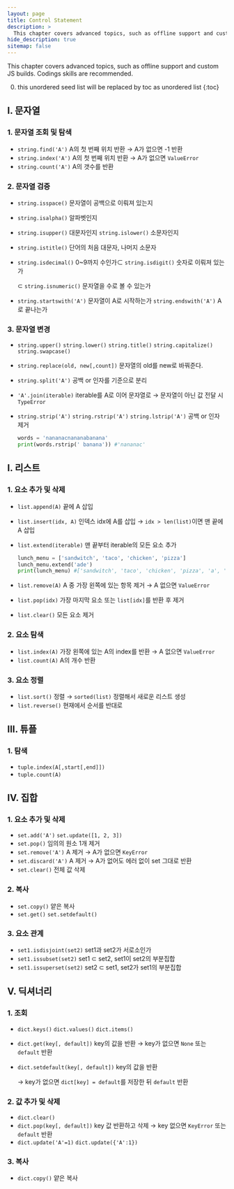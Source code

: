 ```yaml
---
layout: page
title: Control Statement
description: >
  This chapter covers advanced topics, such as offline support and custom JS builds. Codings skills are recommended.
hide_description: true
sitemap: false
---
```


This chapter covers advanced topics, such as offline support and custom JS builds. Codings skills are recommended.

0. this unordered seed list will be replaced by toc as unordered list
{:toc}

## I. 문자열

### 1. 문자열 조회 및 탐색

- `string.find('A')` A의 첫 번째 위치 반환 → A가 없으면 -1 반환
- `string.index('A')` A의 첫 번째 위치 반환 → A가 없으면 `ValueError`
- `string.count('A')` A의 갯수를 반환

### 2. 문자열 검증

- `string.isspace()` 문자열이 공백으로 이뤄져 있는지
- `string.isalpha()` 알파벳인지
- `string.isupper()` 대문자인지 `string.islower()` 소문자인지
- `string.istitle()` 단어의 처음 대문자, 나머지 소문자
- `string.isdecimal()` 0~9까지 수인가⊂ `string.isdigit()` 숫자로 이뤄져 있는가
    
    ⊂ `string.isnumeric()` 문자열을 수로 볼 수 있는가
    
- `string.startswith('A')` 문자열이 A로 시작하는가 `string.endswith('A')` A로 끝나는가

### 3. 문자열 변경

- `string.upper()` `string.lower()` `string.title()` `string.capitalize()` `string.swapcase()`
- `string.replace(old, new[,count])` 문자열의 old를 new로 바꿔준다.
- `string.split('A')` 공백 or 인자를 기준으로 분리
- `'A'.join(iterable)` iterable를 A로 이어 문자열로 → 문자열이 아닌 값 전달 시 `TypeError`
- `string.strip('A')` `string.rstrip('A')` `string.lstrip('A')` 공백 or 인자 제거
    
    ```python
    words = 'nananacnananabanana'
    print(words.rstrip(' banana')) #'nananac'
    ```
    

## I. 리스트

### 1. 요소 추가 및 삭제

- `list.append(A)` 끝에 A 삽입
- `list.insert(idx, A)` 인덱스 idx에 A를 삽입 → `idx > len(list)`이면 맨 끝에 A 삽입
- `list.extend(iterable)` 맨 끝부터 iterable의 모든 요소 추가
    
    ```python
    lunch_menu = ['sandwitch', 'taco', 'chicken', 'pizza']
    lunch_menu.extend('ade')
    print(lunch_menu) #['sandwitch', 'taco', 'chicken', 'pizza', 'a', 'd', 'e']
    ```
    
- `list.remove(A)` A 중 가장 왼쪽에 있는 항목 제거 → A 없으면 `ValueError`
- `list.pop(idx)` 가장 마지막 요소 또는 `list[idx]`를 반환 후 제거
- `list.clear()` 모든 요소 제거

### 2. 요소 탐색

- `list.index(A)` 가장 왼쪽에 있는 A의 index를 반환 → A 없으면 `ValueError`
- `list.count(A)` A의 개수 반환

### 3. 요소 정렬

- `list.sort()` 정렬 → `sorted(list)` 정렬해서 새로운 리스트 생성
- `list.reverse()` 현재에서 순서를 반대로

## III. 튜플

### 1. 탐색

- `tuple.index(A[,start[,end]])`
- `tuple.count(A)`

## IV. 집합

### 1. 요소 추가 및 삭제

- `set.add('A')` `set.update([1, 2, 3])`
- `set.pop()` 임의의 원소 1개 제거
- `set.remove('A')` A 제거 → A가 없으면 `KeyError`
- `set.discard('A')` A 제거 → A가 없어도 에러 없이 set 그대로 반환
- `set.clear()` 전체 값 삭제

### 2. 복사

- `set.copy()` 얕은 복사
- `set.get()` `set.setdefault()`

### 3. 요소 관계

- `set1.isdisjoint(set2)` set1과 set2가 서로소인가
- `set1.issubset(set2)` set1 ⊂ set2, set1이 set2의 부분집합
- `set1.issuperset(set2)` set2 ⊂ set1, set2가 set1의 부분집합

## V. 딕셔너리

### 1. 조회

- `dict.keys()` `dict.values()` `dict.items()`
- `dict.get(key[, default])` key의 값을 반환 → key가 없으면 `None` 또는 `default` 반환
- `dict.setdefault(key[, default])` key의 값을 반환
    
    → key가 없으면 `dict[key] = default`를 저장한 뒤 `default` 반환
    

### 2. 값 추가 및 삭제

- `dict.clear()`
- `dict.pop(key[, default])` key 값 반환하고 삭제 → key 없으면 `KeyError` 또는 `default` 반환
- `dict.update('A'=1)` `dict.update({'A':1})`

### 3. 복사

- `dict.copy()` 얕은 복사
